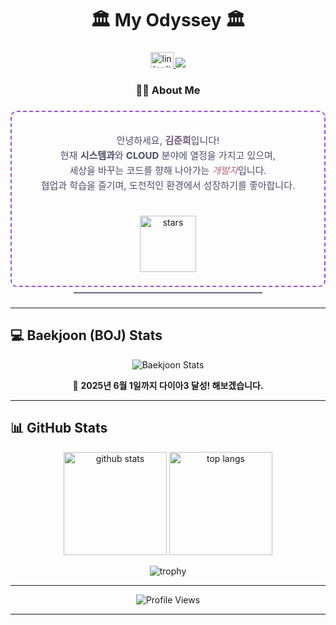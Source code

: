 <h1 align="center">🏛 My Odyssey 🏛</h1>

###

<div align="center">
  <a href="https://www.linkedin.com/in/%EC%A4%80%ED%9D%AC-%EA%B9%80-8a731b230/" target="_blank">
    <img src="https://raw.githubusercontent.com/maurodesouza/profile-readme-generator/master/src/assets/icons/social/linkedin/default.svg" width="37" height="25" alt="linkedin logo"  />
  </a>
  <a href="mailto:manuna530@gmail.com" target="_blank">
    <img src="https://img.shields.io/badge/Gmail-EA4335?style=flat-square&logo=gmail&logoColor=white"/>
  </a>
</div>

###

<h3 align="center">👩‍💻  About Me</h3>

###

<!-- 자기소개 박스 전체를 가운데 정렬 -->
<div align="center" style="
     border: 2px dashed #9d4edd;
     border-radius: 10px; 
     padding: 16px; 
     max-width: 600px;
     margin: 0 auto;">

  <!-- 상단 포인트 문구 -->
  <p style="
       font-size: 18px; 
       font-weight: bold; 
       color: #c77dff;">
  </p>
  
  <!-- 메인 자기소개 텍스트 -->
  <p style="
       font-size: 15px; 
       color: #4a4e69; 
       line-height: 1.6; 
       margin: 12px 0;">
    안녕하세요, <strong style="color:#6d597a;">김준희</strong>입니다!<br/>
    현재 <strong>시스템과</strong>와 <strong>CLOUD</strong> 분야에 열정을 가지고 있으며,<br/>
    세상을 바꾸는 코드를 향해 나아가는 <em style="color:#b56576;">개발자</em>입니다.<br/>
    협업과 학습을 즐기며, 도전적인 환경에서 성장하기를 좋아합니다.<br/>
    <br/>
  </p>

  <!-- 추가 이모지나 장식 -->
  <p style="margin: 6px 0;">
    <img src="https://raw.githubusercontent.com/hankyoung-0/hankyoung-0/main/assets/stars.gif" 
         width="90" alt="stars" />
  </p>

</div>
  <!-- 작게 구분선(가로줄) -->
  <hr style="width: 60%; border: 0; border-top: 1px solid #e0aaff; margin: 8px auto;">

###

---

## 💻 Baekjoon (BOJ) Stats
<p align="center">
  <!-- Solved.ac 통계 뱃지(mazassumnida 등) 예시: YOUR_BAEKJOON_ID 교체 -->
  <img src="http://mazassumnida.wtf/api/v2/generate_badge?boj=manuna530" alt="Baekjoon Stats" />
</p>
<p align="center">
  🎯 <b>2025년 6월 1일까지 다이아3 달성! 해보겠습니다.</b>  
</p>

---

## 📊 GitHub Stats
<p align="center">
  <!-- 깃허브 스탯 카드: 테마 변경 (onedark) -->
  <img src="https://github-readme-stats.vercel.app/api?username=karl21-02&show_icons=true&theme=onelight" height="165" alt="github stats" />
  
  <!-- 가장 많이 사용한 언어: 테마도 동일(onelight, onedark 등) -->
  <img src="https://github-readme-stats.vercel.app/api/top-langs/?username=karl21-02&layout=compact&theme=onelight" height="165" alt="top langs" />
</p>

<!-- 깃허브 트로피 (옵션), onedark 테마 -->
<p align="center">
  <img src="https://github-profile-trophy.vercel.app/?username=karl21-02&row=1&column=7&theme=onelight" alt="trophy" />
</p>

---

<p align="center">
  <img src="https://komarev.com/ghpvc/?username=karl21-02&style=flat-square" alt="Profile Views"/>
</p>

---
